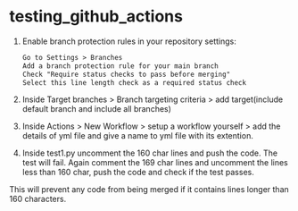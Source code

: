 # testing_github_actions

1. Enable branch protection rules in your repository settings:

    ```markdown
    Go to Settings > Branches
    Add a branch protection rule for your main branch
    Check "Require status checks to pass before merging"
    Select this line length check as a required status check
    ```

2. Inside Target branches > Branch targeting criteria > add target(include default branch and include all branches)

3. Inside Actions > New Workflow > setup a workflow yourself > add the details of yml file and give a name to yml file with its extention.

4. Inside test1.py uncomment the 160 char lines and push the code. The test will fail. Again comment the 169 char lines and uncomment the lines less than 160 char, push the code and check if the test passes.

This will prevent any code from being merged if it contains lines longer than 160 characters.